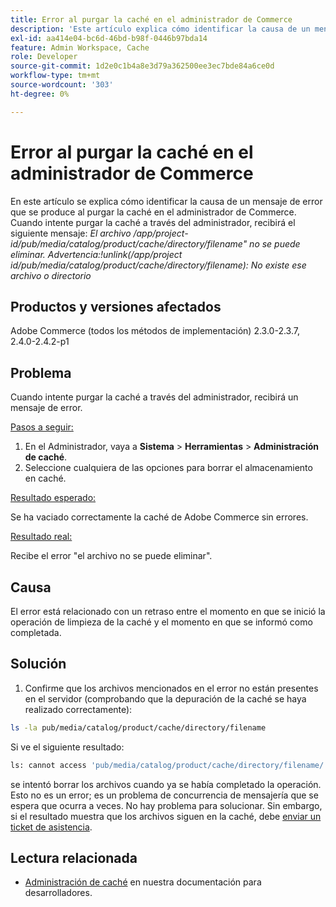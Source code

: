 ```yaml
---
title: Error al purgar la caché en el administrador de Commerce
description: 'Este artículo explica cómo identificar la causa de un mensaje de error que se produce al purgar la caché en el administrador de Commerce. Cuando intente purgar la caché a través del administrador, recibirá el siguiente mensaje:'
exl-id: aa414e04-bc6d-46bd-b98f-0446b97bda14
feature: Admin Workspace, Cache
role: Developer
source-git-commit: 1d2e0c1b4a8e3d79a362500ee3ec7bde84a6ce0d
workflow-type: tm+mt
source-wordcount: '303'
ht-degree: 0%

---
```


# Error al purgar la caché en el administrador de Commerce

En este artículo se explica cómo identificar la causa de un mensaje de error que se produce al purgar la caché en el administrador de Commerce. Cuando intente purgar la caché a través del administrador, recibirá el siguiente mensaje:
*El archivo /app/project-id/pub/media/catalog/product/cache/directory/filename&quot; no se puede eliminar. Advertencia:!unlink(/app/project id/pub/media/catalog/product/cache/directory/filename): No existe ese archivo o directorio*

## Productos y versiones afectados

Adobe Commerce (todos los métodos de implementación) 2.3.0-2.3.7, 2.4.0-2.4.2-p1

## Problema

Cuando intente purgar la caché a través del administrador, recibirá un mensaje de error.

<u>Pasos a seguir:</u>

1. En el Administrador, vaya a **Sistema** > **Herramientas** > **Administración de caché**.
1. Seleccione cualquiera de las opciones para borrar el almacenamiento en caché.

<u>Resultado esperado:</u>

Se ha vaciado correctamente la caché de Adobe Commerce sin errores.

<u>Resultado real:</u>

Recibe el error &quot;el archivo no se puede eliminar&quot;.

## Causa

El error está relacionado con un retraso entre el momento en que se inició la operación de limpieza de la caché y el momento en que se informó como completada.

## Solución

1. Confirme que los archivos mencionados en el error no están presentes en el servidor (comprobando que la depuración de la caché se haya realizado correctamente):

```bash
ls -la pub/media/catalog/product/cache/directory/filename
```

Si ve el siguiente resultado:

```bash
ls: cannot access 'pub/media/catalog/product/cache/directory/filename/': No such file or directory
```

se intentó borrar los archivos cuando ya se había completado la operación. Esto no es un error; es un problema de concurrencia de mensajería que se espera que ocurra a veces. No hay problema para solucionar.
Sin embargo, si el resultado muestra que los archivos siguen en la caché, debe [enviar un ticket de asistencia](/help/help-center-guide/help-center/magento-help-center-user-guide.md#submit-ticket).

## Lectura relacionada

* [Administración de caché](https://docs.magento.com/user-guide/system/cache-management.html) en nuestra documentación para desarrolladores.
